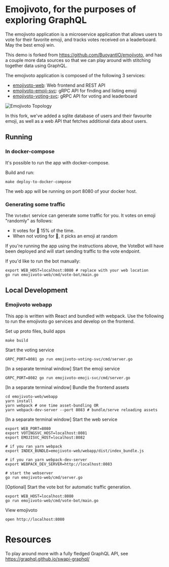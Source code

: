 # Emojivoto, for the purposes of exploring GraphQL

The emojivoto application is a microservice application that allows users to
vote for their favorite emoji, and tracks votes received on a leaderboard. May
the best emoji win.

This demo is forked from https://github.com/BuoyantIO/emojivoto, and has a couple
more data sources so that we can play around with stitching together data using
GraphQL.

The emojivoto application is composed of the following 3 services:

* [emojivoto-web](emojivoto-web/): Web frontend and REST API
* [emojivoto-emoji-svc](emojivoto-emoji-svc/): gRPC API for finding and listing emoji
* [emojivoto-voting-svc](emojivoto-voting-svc/): gRPC API for voting and leaderboard

![Emojivoto Topology](assets/emojivoto-topology.png "Emojivoto Topology")

In this fork, we've added a sqlite database of users and their favourite emoji,
as well as a web API that fetches additional data about users.

## Running

### In docker-compose

It's possible to run the app with docker-compose.

Build and run:

```
make deploy-to-docker-compose
```

The web app will be running on port 8080 of your docker host.

### Generating some traffic

The `VoteBot` service can generate some traffic for you. It votes on emoji
"randomly" as follows:
- It votes for :doughnut: 15% of the time.
- When not voting for :doughnut:, it picks an emoji at random

If you're running the app using the instructions above, the VoteBot will have
been deployed and will start sending traffic to the vote endpoint.

If you'd like to run the bot manually:
```
export WEB_HOST=localhost:8080 # replace with your web location
go run emojivoto-web/cmd/vote-bot/main.go
```

## Local Development

### Emojivoto webapp

This app is written with React and bundled with webpack.
Use the following to run the emojivoto go services and develop on the frontend.

Set up proto files, build apps
```
make build
```

Start the voting service
```
GRPC_PORT=8081 go run emojivoto-voting-svc/cmd/server.go
```

[In a separate terminal window] Start the emoji service
```
GRPC_PORT=8082 go run emojivoto-emoji-svc/cmd/server.go
```

[In a separate terminal window] Bundle the frontend assets
```
cd emojivoto-web/webapp
yarn install
yarn webpack # one time asset-bundling OR
yarn webpack-dev-server --port 8083 # bundle/serve reloading assets
```

[In a separate terminal window] Start the web service
```
export WEB_PORT=8080
export VOTINGSVC_HOST=localhost:8081
export EMOJISVC_HOST=localhost:8082

# if you ran yarn webpack
export INDEX_BUNDLE=emojivoto-web/webapp/dist/index_bundle.js

# if you ran yarn webpack-dev-server
export WEBPACK_DEV_SERVER=http://localhost:8083

# start the webserver
go run emojivoto-web/cmd/server.go
```

[Optional] Start the vote bot for automatic traffic generation.
```
export WEB_HOST=localhost:8080
go run emojivoto-web/cmd/vote-bot/main.go
```

View emojivoto
```
open http://localhost:8080
```

# Resources

To play around more with a fully fledged GraphQL API, see
https://graphql.github.io/swapi-graphql/
